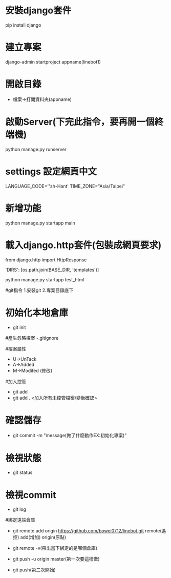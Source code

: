 # 安裝django套件
pip install django

# 建立專案
django-admin startproject appname(linebot1)

# 開啟目錄
- 檔案->打開資料夾(appname)

# 啟動Server(下完此指令，要再開一個終端機)
python manage.py runserver

# settings 設定網頁中文
LANGUAGE_CODE=''zh-Hant'
TIME_ZONE="Asia/Taipei"

# 新增功能
python manage.py startapp main

# 載入django.http套件(包裝成網頁要求)
from django.http import HttpResponse

'DIRS': [os.path.join(BASE_DIR, 'templates')]


python manage.py startapp test_html

#git指令
1.安裝git
2.專案目錄底下

# 初始化本地倉庫
- git init

#產生忽略檔案
-.gitignore

#檔案屬性
- U->UnTack
- A->Added
- M->Modifed (修改)

#加入控管
- git add <filename>
- git add . <加入所有未控管檔案/變動確認>

# 確認儲存
- git commit -m "message(做了什麼動作EX:初始化專案)"

# 檢視狀態
- git status

# 檢視commit
- git log

#綁定遠端倉庫
- git remote add origin https://github.com/bowei0712/linebot.git
remote(遙控) add(增加) origin(原點)
- git remote -v(帶出當下綁定的是哪個倉庫)

- git push -u origin master(第一次要這樣做)
- git push(第二次開始)